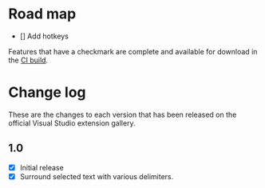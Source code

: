 # Road map

- [] Add hotkeys

Features that have a checkmark are complete and available for
download in the
[CI build](http://vsixgallery.com/extension/4c807d55-9263-4ce0-9c1a-bfef58e96b02/).

# Change log

These are the changes to each version that has been released
on the official Visual Studio extension gallery.

## 1.0

- [x] Initial release
- [x] Surround selected text with various delimiters.